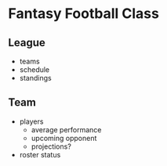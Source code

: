 # Fantasy Football Class

## League
- teams
- schedule
- standings

## Team
- players
    - average performance
    - upcoming opponent
    - projections?
- roster status
